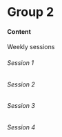 # Group 2

#### Content
Weekly sessions
###### Session 1

###### Session 2

###### Session 3

###### Session 4